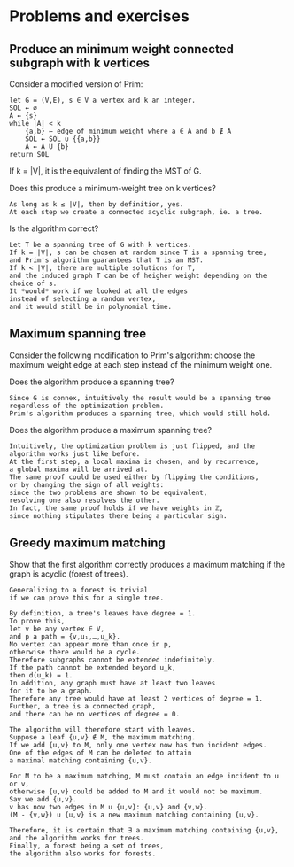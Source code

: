 # Problems and exercises

## Produce an minimum weight connected subgraph with k vertices

Consider a modified version of Prim:

	let G = (V,E), s ∈ V a vertex and k an integer.
	SOL ← ∅
	A ← {s}
	while |A| < k
		{a,b} ← edge of minimum weight where a ∈ A and b ∉ A
		SOL ← SOL ∪ {{a,b}}
		A ← A U {b}
	return SOL

If k = |V|, it is the equivalent of finding the MST of G.

Does this produce a minimum-weight tree on k vertices?

	As long as k ≤ |V|, then by definition, yes.
	At each step we create a connected acyclic subgraph, ie. a tree.

Is the algorithm correct?

	Let T be a spanning tree of G with k vertices.
	If k = |V|, s can be chosen at random since T is a spanning tree,
	and Prim's algorithm guarantees that T is an MST.
	If k < |V|, there are multiple solutions for T,
	and the induced graph T can be of heigher weight depending on the choice of s.
	It *would* work if we looked at all the edges
	instead of selecting a random vertex,
	and it would still be in polynomial time.


## Maximum spanning tree

Consider the following modification to Prim's algorithm:
choose the maximum weight edge at each step instead of the minimum weight one.

Does the algorithm produce a spanning tree?

	Since G is connex, intuitively the result would be a spanning tree
	regardless of the optimization problem.
	Prim's algorithm produces a spanning tree, which would still hold.

Does the algorithm produce a maximum spanning tree?

	Intuitively, the optimization problem is just flipped, and the
	algorithm works just like before.
	At the first step, a local maxima is chosen, and by recurrence,
	a global maxima will be arrived at.
	The same proof could be used either by flipping the conditions,
	or by changing the sign of all weights:
	since the two problems are shown to be equivalent,
	resolving one also resolves the other.
	In fact, the same proof holds if we have weights in ℤ,
	since nothing stipulates there being a particular sign.


## Greedy maximum matching

Show that the first algorithm correctly produces a maximum matching
if the graph is acyclic (forest of trees).

	Generalizing to a forest is trivial
	if we can prove this for a single tree.

	By definition, a tree's leaves have degree = 1.
	To prove this,
	let v be any vertex ∈ V,
	and p a path = {v,u₁,…,u_k}.
	No vertex can appear more than once in p,
	otherwise there would be a cycle.
	Therefore subgraphs cannot be extended indefinitely.
	If the path cannot be extended beyond u_k,
	then d(u_k) = 1.
	In addition, any graph must have at least two leaves
	for it to be a graph.
	Therefore any tree would have at least 2 vertices of degree = 1.
	Further, a tree is a connected graph,
	and there can be no vertices of degree = 0.

	The algorithm will therefore start with leaves.
	Suppose a leaf {u,v} ∉ M, the maximum matching.
	If we add {u,v} to M, only one vertex now has two incident edges.
	One of the edges of M can be deleted to attain
	a maximal matching containing {u,v}.

	For M to be a maximum matching, M must contain an edge incident to u or v,
	otherwise {u,v} could be added to M and it would not be maximum.
	Say we add {u,v}.
	v has now two edges in M ∪ {u,v}: {u,v} and {v,w}.
	(M - {v,w}) ∪ {u,v} is a new maximum matching containing {u,v}.

	Therefore, it is certain that ∃ a maximum matching containing {u,v},
	and the algorithm works for trees.
	Finally, a forest being a set of trees,
	the algorithm also works for forests.
